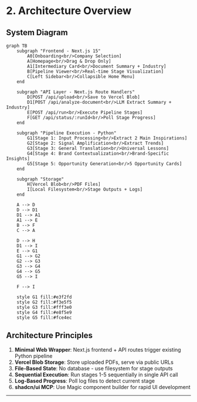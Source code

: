 # 2. Architecture Overview

## System Diagram

```mermaid
graph TB
    subgraph "Frontend - Next.js 15"
        A0[Onboarding<br/>Company Selection]
        A[Homepage<br/>Drag & Drop Only]
        A1[Intermediary Card<br/>Document Summary + Industry]
        B[Pipeline Viewer<br/>Real-time Stage Visualization]
        C[Left Sidebar<br/>Collapsible Home Menu]
    end

    subgraph "API Layer - Next.js Route Handlers"
        D[POST /api/upload<br/>Save to Vercel Blob]
        D1[POST /api/analyze-document<br/>LLM Extract Summary + Industry]
        E[POST /api/run<br/>Execute Pipeline Stages]
        F[GET /api/status/:runId<br/>Poll Stage Progress]
    end

    subgraph "Pipeline Execution - Python"
        G1[Stage 1: Input Processing<br/>Extract 2 Main Inspirations]
        G2[Stage 2: Signal Amplification<br/>Extract Trends]
        G3[Stage 3: General Translation<br/>Universal Lessons]
        G4[Stage 4: Brand Contextualization<br/>Brand-Specific Insights]
        G5[Stage 5: Opportunity Generation<br/>5 Opportunity Cards]
    end

    subgraph "Storage"
        H[Vercel Blob<br/>PDF Files]
        I[Local Filesystem<br/>Stage Outputs + Logs]
    end

    A --> D
    D --> D1
    D1 --> A1
    A1 --> E
    B --> F
    C --> A

    D --> H
    D1 --> I
    E --> G1
    G1 --> G2
    G2 --> G3
    G3 --> G4
    G4 --> G5
    G5 --> I

    F --> I

    style G1 fill:#e3f2fd
    style G2 fill:#f3e5f5
    style G3 fill:#fff3e0
    style G4 fill:#e8f5e9
    style G5 fill:#fce4ec
```

## Architecture Principles

1. **Minimal Web Wrapper**: Next.js frontend + API routes trigger existing Python pipeline
2. **Vercel Blob Storage**: Store uploaded PDFs, serve via public URLs
3. **File-Based State**: No database - use filesystem for stage outputs
4. **Sequential Execution**: Run stages 1-5 sequentially in single API call
5. **Log-Based Progress**: Poll log files to detect current stage
6. **shadcn/ui MCP**: Use Magic component builder for rapid UI development

---

